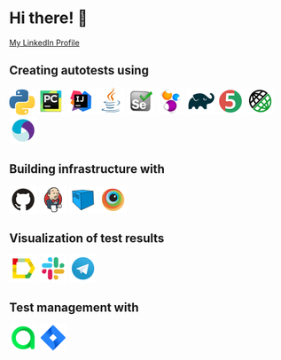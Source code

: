# Hi there! :wave:

[My LinkedIn Profile](http://linkedin.com/in/sergei-tolmachev-21732a160)

## Creating autotests using

<img src="avatars/Python.svg" alt="Python" width="46" height="46"> <img src="avatars/Pycharm.svg" alt="Pycharm" width="50" height="50"> <img src="avatars/Intelij_IDEA.svg" alt="IntelliJ IDEA" width="50" height="50"> <img src="avatars/Java.svg" alt="Java" width="50" height="50"> <img src="avatars/Selenium.svg" alt="Selenium" width="50" height="50"> <img src="avatars/Selenide.svg" alt="Selenide" width="50" height="50"> <img src="avatars/Gradle.svg" alt="Gradle" width="50" height="50"> <img src="avatars/JUnit5.svg" alt="JUnit5" width="50" height="50"> <img src="avatars/Rest-Assured.svg" alt="Rest-Assured" width="50" height="50"> <img src="avatars/Appium.svg" alt="Appium" width="50" height="50"> 

## Building infrastructure with

<img src="avatars/Github.svg" alt="Github" width="50" height="50"> <img src="avatars/Jenkins.svg" alt="Jenkins" width="50" height="50"> <img src="avatars/Selenoid.svg" alt="Selenoid" width="50" height="50"> <img src="avatars/Browserstack.svg" alt="Browserstack" width="50" height="50"> 

## Visualization of test results

<img src="avatars/Allure_Report.svg" alt="Allure_report" width="50" height="50"> <img src="avatars/Slack.svg" alt="Slack" width="50" height="50"> <img src="avatars/Telegram.svg" alt="Telegram" width="50" height="50"> 

## Test management with

<img src="avatars/Allure_EE.svg" alt="Allire_EE" width="50" height="50"> <img src="avatars/Jira.svg" alt="Jira" width="50" height="50"> 
